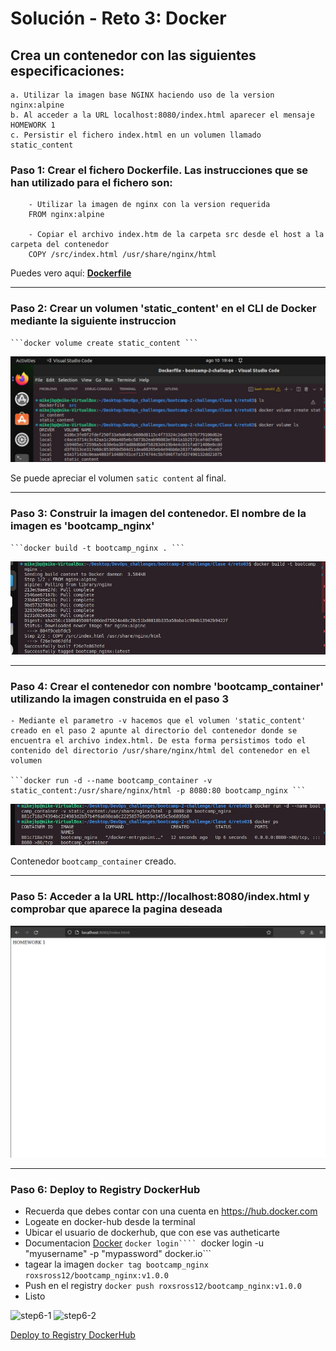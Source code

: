 # Solución - Reto 3: Docker

## Crea un contenedor con las siguientes especificaciones:
	a. Utilizar la imagen base NGINX haciendo uso de la version nginx:alpine
	b. Al acceder a la URL localhost:8080/index.html aparecer el mensaje HOMEWORK 1
	c. Persistir el fichero index.html en un volumen llamado static_content

### Paso 1: Crear el fichero Dockerfile. Las instrucciones que se han utilizado para el fichero son:
```
	- Utilizar la imagen de nginx con la version requerida
	FROM nginx:alpine
	
	- Copiar el archivo index.htm de la carpeta src desde el host a la carpeta del contenedor
	COPY /src/index.html /usr/share/nginx/html
```	

Puedes vero aquí: **[Dockerfile](Dockerfile)**
<hr />

### Paso 2: Crear un volumen 'static_content' en el CLI de Docker mediante la siguiente instruccion
	```docker volume create static_content ```
  
<img src="./assets/reto3_2.jpg" alt="step2" />
 
Se puede apreciar el volumen `satic content` al final.

<hr />
	
### Paso 3: Construir la imagen del contenedor. El nombre de la imagen es 'bootcamp_nginx'
	```docker build -t bootcamp_nginx . ```
  
<img src="./assets/reto3_3.jpg" alt="step3" />
	
<hr />

### Paso 4: Crear el contenedor	con nombre 'bootcamp_container' utilizando la imagen construida en el paso 3
	- Mediante el parametro -v hacemos que el volumen 'static_content' creado en el paso 2 apunte al directorio del contenedor donde se encuentra el archivo index.html. De esta forma persistimos todo el contenido del directorio /usr/share/nginx/html del contenedor en el volumen

	```docker run -d --name bootcamp_container -v static_content:/usr/share/nginx/html -p 8080:80 bootcamp_nginx ```

<img src="./assets/reto3_4.jpg" alt="step4" />

Contenedor `bootcamp_container` creado.

<hr />

### Paso 5: Acceder a la URL http://localhost:8080/index.html y comprobar que aparece la pagina deseada

<img src="./assets/reto3_5.png" alt="step5" />

<hr />

### Paso 6: Deploy to Registry DockerHub

- Recuerda que debes contar con una cuenta en https://hub.docker.com
- Logeate en docker-hub desde la terminal
- Ubicar el usuario de dockerhub, que con ese vas autheticarte
- Documentacion [Docker](https://docs.docker.com/engine/reference/commandline/login/)
```docker login````
```docker login -u "myusername" -p "mypassword" docker.io```
- tagear la imagen
```docker tag bootcamp_nginx roxsross12/bootcamp_nginx:v1.0.0 ```
- Push en el registry
```docker push roxsross12/bootcamp_nginx:v1.0.0```
- Listo

<img src="./assets/reto3_6-1.jpg" alt="step6-1" />

<img src="./assets/reto3_6-2.png" alt="step6-2" />

[Deploy to Registry DockerHub](https://hub.docker.com/repository/docker/mikejbp/bootcamp_nginx)


